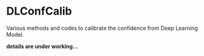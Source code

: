 # DLConfCalib
Various methods and codes to calibrate the confidence from Deep Learning Model.

**details are under working...**
